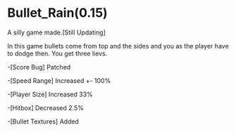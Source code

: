 # Bullet_Rain(0.15)

A silly game made.[Still Updating]

In this game bullets come from top and the sides and you as the player have to dodge then. You get three lievs.


-[Score Bug] Patched

-[Speed Range] Increased +- 100%

-[Player Size] Increased 33%

-[Hitbox] Decreased 2.5%

-[Bullet Textures] Added
